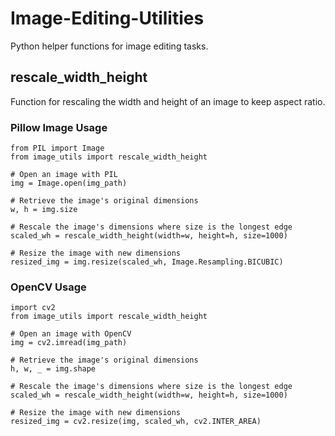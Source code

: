 # Image-Editing-Utilities

Python helper functions for image editing tasks.

## rescale_width_height

Function for rescaling the width and height of an image to keep aspect ratio.

### Pillow Image Usage

```commandline
from PIL import Image
from image_utils import rescale_width_height

# Open an image with PIL
img = Image.open(img_path)

# Retrieve the image's original dimensions
w, h = img.size

# Rescale the image's dimensions where size is the longest edge
scaled_wh = rescale_width_height(width=w, height=h, size=1000)

# Resize the image with new dimensions
resized_img = img.resize(scaled_wh, Image.Resampling.BICUBIC)

```

### OpenCV Usage

```commandline
import cv2
from image_utils import rescale_width_height

# Open an image with OpenCV
img = cv2.imread(img_path)

# Retrieve the image's original dimensions
h, w, _ = img.shape

# Rescale the image's dimensions where size is the longest edge
scaled_wh = rescale_width_height(width=w, height=h, size=1000)

# Resize the image with new dimensions
resized_img = cv2.resize(img, scaled_wh, cv2.INTER_AREA)

```
